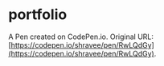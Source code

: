 # portfolio

A Pen created on CodePen.io. Original URL: [https://codepen.io/shravee/pen/RwLQdGy](https://codepen.io/shravee/pen/RwLQdGy).


